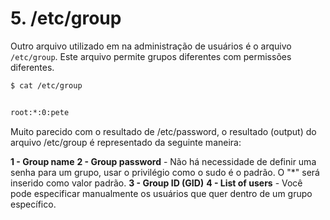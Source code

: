 # 5. /etc/group
Outro arquivo utilizado em na administração de usuários é o arquivo `/etc/group`. Este arquivo permite grupos diferentes com permissões diferentes.
```bash
$ cat /etc/group


root:*:0:pete
```

Muito parecido com o resultado de /etc/password, o resultado (output) do arquivo /etc/group é representado da seguinte maneira:

**1 - Group name**
**2 - Group password** - Não há necessidade de definir uma senha para um grupo, usar o privilégio como o sudo é o padrão. O "*" será inserido como valor padrão.
**3 - Group ID (GID)**
**4 - List of users** - Você pode especificar manualmente os usuários que quer dentro de um grupo específico.